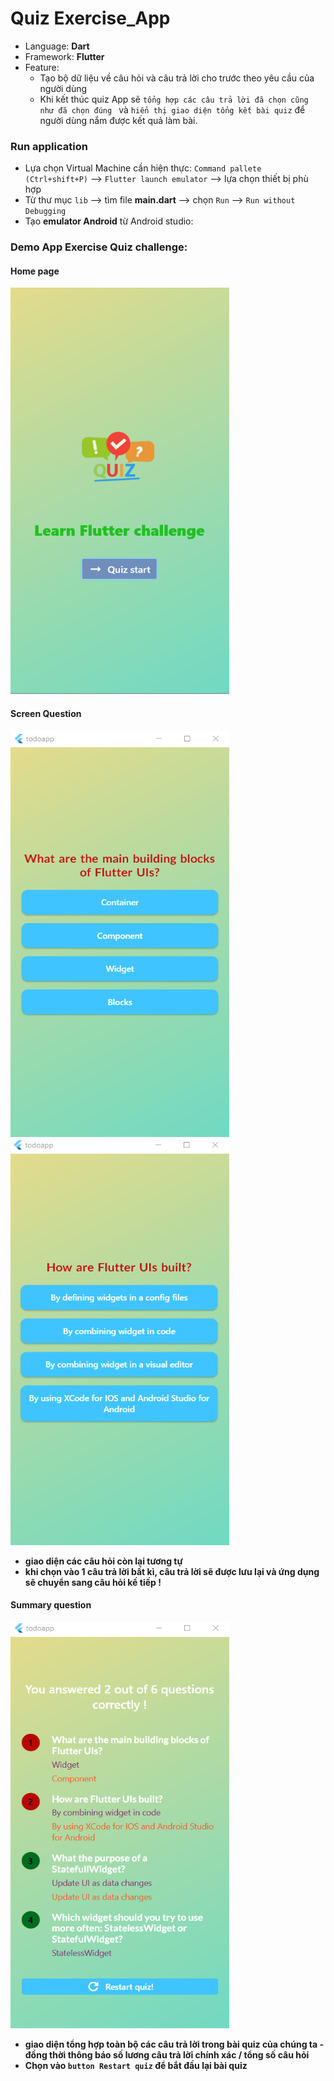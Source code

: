 # Quiz Exercise_App
- Language: **Dart**
- Framework: **Flutter**
- Feature:
    - Tạo bộ dữ liệu về câu hỏi và câu trả lời cho trước theo yêu cầu của người dùng
    - Khi kết thúc quiz App sẽ `tổng hợp các câu trả lời đã chọn cũng như đã chọn đúng ` và `hiển thị giao diện tổng kết bài quiz` để người dùng nắm được kết quả làm bài.
### Run application
 - Lựa chọn Virtual Machine cần hiện thực: `Command pallete (Ctrl+shift+P)` --> `Flutter launch emulator` --> lựa chọn thiết bị phù hợp
 - Từ thư mục `lib` --> tìm file **main.dart** --> chọn `Run` --> `Run without Debugging`
 - Tạo **emulator Android** từ Android studio: 
    

### Demo App Exercise Quiz challenge:
#### Home page
  <img src = "./assets/images/homepage.PNG" width = 350 height = 650 />
  
#### Screen Question
  <img src = "./assets/images/question_screen.png" width = 350 height = 650 />
  <img src = "./assets/images/q2_screen.png" width = 350 height = 650 />
  
- **giao diện các câu hỏi còn lại tương tự**
- **khi chọn vào 1 câu trả lời bất kì, câu trả lời sẽ được lưu lại và ứng dụng sẽ chuyển sang câu hỏi kế tiếp !**

#### Summary question
<img src = "./assets/images/summary_screen.png" width = 350 height = 650 />

- **giao diện tổng hợp toàn bộ các câu trả lời trong bài quiz của chúng ta - đồng thời thông báo số lương câu trả lời chính xác / tổng số câu hỏi**
- **Chọn vào `button Restart quiz` để bắt đầu lại bài quiz**

